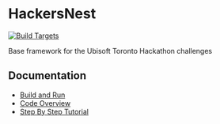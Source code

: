 # HackersNest

[![Build Targets](https://github.com/UbisoftToronto/HackersNest/workflows/Build%20Targets/badge.svg)](https://github.com/UbisoftToronto/HackersNest/actions)

Base framework for the Ubisoft Toronto Hackathon challenges

## Documentation

- [Build and Run](https://github.com/UbisoftToronto/HackersNest/wiki/Build-and-Run)
- [Code Overview](https://github.com/UbisoftToronto/HackersNest/wiki/GameEngine-Overview)
- [Step By Step Tutorial](https://github.com/UbisoftToronto/HackersNest/wiki/Step-By-Step-Tutorial)
